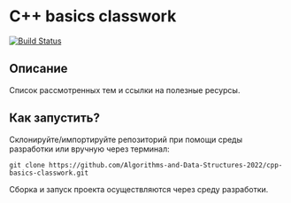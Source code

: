 # C++ basics classwork

[![Build Status](../../actions/workflows/cmake.yml/badge.svg)](../../actions/workflows/cmake.yml)

## Описание

Список рассмотренных тем и ссылки на полезные ресурсы.

## Как запустить?

Склонируйте/импортируйте репозиторий при помощи среды разработки или вручную через терминал:
```shell
git clone https://github.com/Algorithms-and-Data-Structures-2022/cpp-basics-classwork.git
```

Сборка и запуск проекта осуществляются через среду разработки. 
